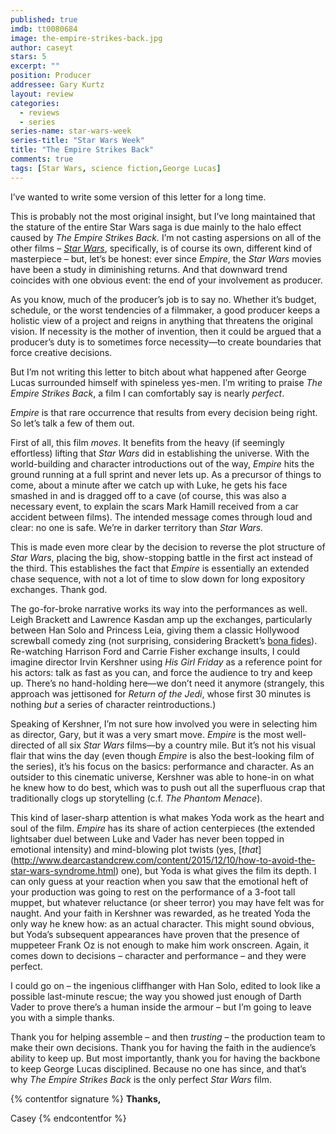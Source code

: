 ```yaml
---
published: true
imdb: tt0080684
image: the-empire-strikes-back.jpg
author: caseyt
stars: 5
excerpt: ""
position: Producer
addressee: Gary Kurtz
layout: review
categories: 
  - reviews
  - series
series-name: star-wars-week
series-title: "Star Wars Week"
title: "The Empire Strikes Back"
comments: true
tags: [Star Wars, science fiction,George Lucas]
---
```

I’ve wanted to write some version of this letter for a long time.

This is probably not the most original insight, but I’ve long maintained that the stature of the entire Star Wars saga is due mainly to the halo effect caused by _The Empire Strikes Back._ I’m not casting aspersions on all of the other films – _[Star Wars](http://www.dearcastandcrew.com/content/2015/12/12/star-wars.html)_, specifically, is of course its own, different kind of masterpiece – but, let’s be honest: ever since _Empire_, the _Star Wars_ movies have been a study in diminishing returns. And that downward trend coincides with one obvious event: the end of your involvement as producer.

As you know, much of the producer’s job is to say no. Whether it’s budget, schedule, or the worst tendencies of a filmmaker, a good producer keeps a holistic view of a project and reigns in anything that threatens the original vision. If necessity is the mother of invention, then it could be argued that a producer’s duty is to sometimes force necessity—to create boundaries that force creative decisions.

But I’m not writing this letter to bitch about what happened after George Lucas surrounded himself with spineless yes-men. I’m writing to praise _The Empire Strikes Back_, a film I can comfortably say is nearly _perfect_.

_Empire_ is that rare occurrence that results from every decision being right. So let’s talk a few of them out.

First of all, this film _moves_. It benefits from the heavy (if seemingly effortless) lifting that _Star Wars_ did in establishing the universe. With the world-building and character introductions out of the way, _Empire_ hits the ground running at a full sprint and never lets up. As a precursor of things to come, about a minute after we catch up with Luke, he gets his face smashed in and is dragged off to a cave (of course, this was also a necessary event, to explain the scars Mark Hamill received from a car accident between films). The intended message comes through loud and clear: no one is safe. We’re in darker territory than _Star Wars._ 

This is made even more clear by the decision to reverse the plot structure of _Star Wars_, placing the big, show-stopping battle in the first act instead of the third. This establishes the fact that _Empire_ is essentially an extended chase sequence, with not a lot of time to slow down for long expository exchanges. Thank god.

The go-for-broke narrative works its way into the performances as well. Leigh Brackett and Lawrence Kasdan amp up the exchanges, particularly between Han Solo and Princess Leia, giving them a classic Hollywood screwball comedy zing (not surprising, considering Brackett’s [bona fides](http://www.imdb.com/name/nm0102824/)). Re-watching Harrison Ford and Carrie Fisher exchange insults, I could imagine director Irvin Kershner using _His Girl Friday_ as a reference point for his actors: talk as fast as you can, and force the audience to try and keep up. There’s no hand-holding here—we don’t need it anymore (strangely, this approach was jettisoned for _Return of the Jedi_, whose first 30 minutes is nothing _but_ a series of character reintroductions.)

Speaking of Kershner, I’m not sure how involved you were in selecting him as director, Gary, but it was a very smart move. _Empire_ is the most well-directed of all six _Star Wars_ films—by a country mile. But it’s not his visual flair that wins the day (even though _Empire_ is also the best-looking film of the series), it’s his focus on the basics: performance and character. As an outsider to this cinematic universe, Kershner was able to hone-in on what he knew how to do best, which was to push out all the superfluous crap that traditionally clogs up storytelling (c.f. _The Phantom Menace_).  

This kind of laser-sharp attention is what makes Yoda work as the heart and soul of the film.  _Empire_ has its share of action centerpieces (the extended lightsaber duel between Luke and Vader has never been topped in emotional intensity) and mind-blowing plot twists (yes, [_that_] (http://www.dearcastandcrew.com/content/2015/12/10/how-to-avoid-the-star-wars-syndrome.html) one), but Yoda is what gives the film its depth. I can only guess at your reaction when you saw that the emotional heft of your production was going to rest on the performance of a 3-foot tall muppet, but whatever reluctance (or sheer terror) you may have felt was for naught. And your faith in Kershner was rewarded, as he treated Yoda the only way he knew how: as an actual character. This might sound obvious, but Yoda’s subsequent appearances have proven that the presence of muppeteer Frank Oz is not enough to make him work onscreen. Again, it comes down to decisions – character and performance – and they were perfect.

I could go on – the ingenious cliffhanger with Han Solo, edited to look like a possible last-minute rescue; the way you showed just enough of Darth Vader to prove there’s a human inside the armour – but I’m going to leave you with a simple thanks. 

Thank you for helping assemble – and then _trusting_ – the production team to make their own decisions. Thank you for having the faith in the audience’s ability to keep up. But most importantly, thank you for having the backbone to keep George Lucas disciplined. Because no one has since, and that’s why _The Empire Strikes Back_ is the only perfect _Star Wars_ film.

{% contentfor signature %}
**Thanks,**

Casey
{% endcontentfor %}